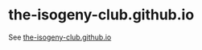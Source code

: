 # the-isogeny-club.github.io

See [the-isogeny-club.github.io](https://the-isogeny-club.github.io/)

